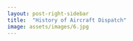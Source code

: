 ```yaml
---
layout: post-right-sidebar
title:  "History of Aircraft Dispatch"
image: assets/images/6.jpg
---
```

